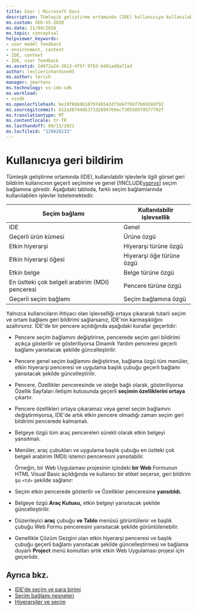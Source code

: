 ```yaml
---
title: User | Microsoft Docs
description: Tümleşik geliştirme ortamında (IDE) kullanıcıya kullanılabilir işlevler hakkında görsel geri Visual Studio sağlamayı öğrenin.
ms.custom: SEO-VS-2020
ms.date: 11/04/2016
ms.topic: conceptual
helpviewer_keywords:
- user model feedback
- environment, context
- IDE, context
- IDE, user feedback
ms.assetid: 2d472a24-3813-4f5f-9783-b491ad8a71ad
author: leslierichardson95
ms.author: lerich
manager: jmartens
ms.technology: vs-ide-sdk
ms.workload:
- vssdk
ms.openlocfilehash: be19f6bb9b1879746542d73e67f6b77b0d28d792
ms.sourcegitcommit: b12a38744db371d2894769ecf305585f9577792f
ms.translationtype: MT
ms.contentlocale: tr-TR
ms.lasthandoff: 09/13/2021
ms.locfileid: "126626133"
---
```

# <a name="feedback-to-the-user"></a>Kullanıcıya geri bildirim
Tümleşik geliştirme ortamında (IDE), kullanılabilir işlevlerle ilgili görsel geri bildirim kullanıcının geçerli seçimine ve genel [!INCLUDE[vsprvs](../../code-quality/includes/vsprvs_md.md)] seçim bağlamına göredir. Aşağıdaki tabloda, farklı seçim bağlamlarında kullanılabilen işlevler listelemektedir.

|Seçim bağlamı|Kullanılabilir işlevsellik|
|-----------------------|-----------------------------|
|IDE|Genel|
|Geçerli ürün kümesi|Ürüne özgü|
|Etkin hiyerarşi|Hiyerarşi türüne özgü|
|Etkin hiyerarşi öğesi|Hiyerarşi öğe türüne özgü|
|Etkin belge|Belge türüne özgü|
|En üstteki çok belgeli arabirim (MDI) penceresi|Pencere türüne özgü|
|Geçerli seçim bağlamı|Seçim bağlamına özgü|

 Yalnızca kullanıcıların ihtiyacı olan işlevselliği ortaya çıkararak tutarlı seçim ve ortam bağlamı geri bildirimi sağlarsanız, IDE'nin karmaşıklığını azaltırsınız. IDE'de bir pencere açıldığında aşağıdaki kurallar geçerlidir:

- Pencere seçim bağlamını değiştirirse, pencerede seçim geri bildirimi açıkça  gösterilir ve gösteriliyorsa Dinamik Yardım penceresi geçerli bağlamı yansıtacak şekilde güncelleştirilir.

- Pencere genel seçim bağlamını değiştirirse, bağlama özgü tüm menüler, etkin hiyerarşi penceresi ve uygulama başlık çubuğu geçerli bağlamı yansıtacak şekilde güncelleştirilir.

- Pencere, Özellikler penceresinde ve isteğe  bağlı olarak, gösteriliyorsa Özellik Sayfaları iletişim kutusunda geçerli **seçimin özelliklerini ortaya** çıkartır.

- Pencere özellikleri ortaya çıkaramaz veya genel seçim bağlamını değiştirmiyorsa, IDE'de artık etkin pencere olmadığı zaman seçim geri bildirimi pencerede kalmamalı.

- Belgeye özgü tüm araç pencereleri sürekli olarak etkin belgeyi yansıtmalı.

- Menüler, araç çubukları ve uygulama başlık çubuğu en üstteki çok belgeli arabirim (MDI) istemci penceresini yansıtabilir.

  Örneğin, bir Web Uygulaması projesinin içindeki **bir Web** Formunun HTML Visual Basic açıldığında ve kullanıcı bir etiket seçerse, geri bildirim şu `<td>` şekilde sağlanır:

- Seçim etkin pencerede gösterilir ve Özellikler penceresine **yansıtıldı.**

- Belgeye özgü **Araç Kutusu,** etkin belgeyi yansıtacak şekilde güncelleştirilir.

- Düzenleyici **araç** çubuğu **ve Tablo** menüsü görüntülenir ve başlık çubuğu Web Formu penceresini yansıtacak şekilde görüntülenebilir.

- Genellikle Çözüm Gezgini olan etkin hiyerarşi penceresi ve başlık çubuğu geçerli bağlamı yansıtacak şekilde güncelleştirmesi ve bağlama duyarlı **Project** menü komutları artık etkin Web Uygulaması projesi için geçerlidir.

## <a name="see-also"></a>Ayrıca bkz.
- [IDE'de seçim ve para birimi](../../extensibility/internals/selection-and-currency-in-the-ide.md)
- [Seçim bağlamı nesneleri](../../extensibility/internals/selection-context-objects.md)
- [Hiyerarşiler ve seçim](../../extensibility/internals/hierarchies-and-selection.md)
